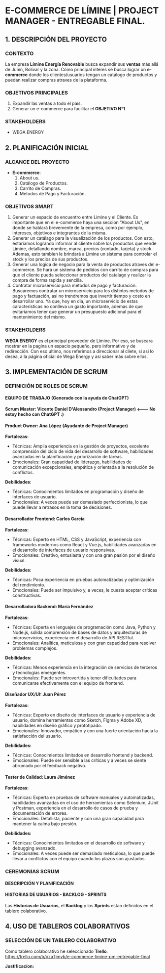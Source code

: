 # E-COMMERCE DE LÍMINE | PROJECT MANAGER - ENTREGABLE FINAL.

## 1. DESCRIPCIÓN DEL PROYECTO

### **CONTEXTO**

La empresa **Límine Energía Renovable** busca expandir sus **ventas** más allá de Junín, Bolívar y la zona. Cómo principal interes se busca lograr un **e-commerce** donde los clientes/usuarios tengan un catálogo de productos y puedan realizar compras atraves de la plataforma. 

### **OBJETIVOS PRINCIPALES**
1. Expandir las ventas a todo el país.
2. Generar un e-commerce para facilitar el **OBJETIVO N°1**

### **STAKEHOLDERS**

- WEGA ENERGY

## 2. PLANIFICACIÓN INICIAL

### **ALCANCE DEL PROYECTO**

- **E-commerce**:
    1. About us.
    2. Catálogo de Productos.
    3. Carrito de Compras.
    4. Metodos de Pago y Facturación.

### **OBJETIVOS SMART**

1. Generar un espacio de encuentro entre Límine y el Cliente. Es importante que en el e-commerce haya una seccion "About Us", en donde se hablará brevemente de la empresa, como por ejemplo, intereses, objetivos e integrantes de la misma.
2. Generar un catálago para la visualización de los productos. Con esto, estariamos logrando informar al cliente sobre los productos que vende Límine, detallando nombre, marca, precios (contado, tarjeta) y stock. Ademas, esto tambien le brindará a Límine un sistema para controlar el stock y los precios de sus productos.
3. Generar una logica de negocio para la venta de productos atraves del e-commerce. Se hará un sistema de pedidos con carrito de compras para que el cliente pueda seleccionar productos del catalago y realizar la compra de forma rapida y sencilla.
4. Contratar microservicio para metodos de pago y facturación. Buscaremos contratar un microservicio para los distintos metodos de pago y factuación, asi no trendremos que invertir tiempo y costo en desarrollar uno. Ya que, hoy en dia, un microservicio de estas caracteristicas no conlleva un gasto importante, ademas de que evitariamos tener que generar un presupuesto adicional para el mantenimiento del mismo.

### **STAKEHOLDERS**

**WEGA ENERGY** es el principal proveedor de Límine. Por eso, se buscara mostrar en la pagina un espacio pequeño, pero informativo y de redirección. Con eso ultimo, nos referimos a direccionar al cliete, si asi lo desea, a la página oficial de Wega Energy y asi saber más sobre ellos.

## 3. **IMPLEMENTACIÓN DE SCRUM**

### **DEFINICIÓN DE ROLES DE SCRUM**

#### **EQUIPO DE TRABAJO** (Generado con la ayuda de ChatGPT)

#### **Scrum Master: Vicente Daniel D'Alessandro** (Project Manager) <--- No estoy hecho con ChatGPT :)

#### **Product Owner: Ana López** (Ayudante de Project Manager)

**Fortalezas:**
- Técnicas: Amplia experiencia en la gestión de proyectos, excelente comprensión del ciclo de vida del desarrollo de software, habilidades avanzadas en la planificación y priorización de tareas.
- Emocionales: Gran capacidad de liderazgo, habilidades de comunicación excepcionales, empática y orientada a la resolución de conflictos.

**Debilidades:**
- Técnicas: Conocimientos limitados en programación y diseño de interfaces de usuario.
- Emocionales: A veces puede ser demasiado perfeccionista, lo que puede llevar a retrasos en la toma de decisiones.

#### **Desarrollador Frontend: Carlos García**

**Fortalezas:**
- Técnicas: Experto en HTML, CSS y JavaScript, experiencia con frameworks modernos como React y Vue.js, habilidades avanzadas en el desarrollo de interfaces de usuario responsivas.
- Emocionales: Creativo, entusiasta y con una gran pasión por el diseño visual.

**Debilidades:**
- Técnicas: Poca experiencia en pruebas automatizadas y optimización del rendimiento.
- Emocionales: Puede ser impulsivo y, a veces, le cuesta aceptar críticas constructivas.

#### **Desarrolladora Backend: María Fernández**

**Fortalezas:**
- Técnicas: Experta en lenguajes de programación como Java, Python y Node.js, sólida comprensión de bases de datos y arquitecturas de microservicios, experiencia en el desarrollo de API RESTful.
- Emocionales: Analítica, meticulosa y con gran capacidad para resolver problemas complejos.

**Debilidades:**
- Técnicas: Menos experiencia en la integración de servicios de terceros y tecnologías emergentes.
- Emocionales: Puede ser introvertida y tener dificultades para comunicarse efectivamente con el equipo de frontend.

#### **Diseñador UX/UI: Juan Pérez**

**Fortalezas:**
- Técnicas: Experto en diseño de interfaces de usuario y experiencia de usuario, domina herramientas como Sketch, Figma y Adobe XD, habilidades en diseño gráfico y prototipado.
- Emocionales: Innovador, empático y con una fuerte orientación hacia la satisfacción del usuario.

**Debilidades:**
- Técnicas: Conocimientos limitados en desarrollo frontend y backend.
- Emocionales: Puede ser sensible a las críticas y a veces se siente abrumado por el feedback negativo.

#### **Tester de Calidad: Laura Jiménez**

**Fortalezas:**
- Técnicas: Experta en pruebas de software manuales y automatizadas, habilidades avanzadas en el uso de herramientas como Selenium, JUnit y Postman, experiencia en el desarrollo de casos de prueba y documentación de errores.
- Emocionales: Detallista, paciente y con una gran capacidad para mantener la calma bajo presión.

**Debilidades:**
- Técnicas: Conocimientos limitados en el desarrollo de software y debugging avanzado.
- Emocionales: A veces puede ser demasiado meticulosa, lo que puede llevar a conflictos con el equipo cuando los plazos son ajustados.

### **CEREMONIAS SCRUM**

#### **DESCRIPCIÓN Y PLANIFICACIÓN**

#### **HISTORIAS DE USUARIOS - BACKLOG - SPRINTS**

Las **Historias de Usuarios**, el **Backlog** y los **Sprints** estan definidos en el tablero colaborativo.

## 4. **USO DE TABLEROS COLABORATIVOS**

### **SELECCIÓN DE UN TABLERO COLABORATIVO**

Como tablero colaborativo he seleccionado **Trello**. https://trello.com/b/ozaTjmyb/e-commerce-limine-pm-entregable-final


**Justificacíon:** 